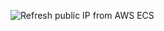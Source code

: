![Refresh public IP from AWS ECS](https://github.com/steven-chong-tec/tec-hosts-file/workflows/Refresh%20public%20IP%20from%20AWS%20ECS/badge.svg)
